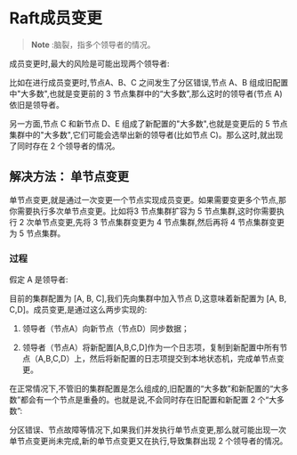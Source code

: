 # Raft成员变更

> **Note** :脑裂，指多个领导者的情况。

成员变更时,最大的风险是可能出现两个领导者:

比如在进行成员变更时,节点A、B、C 之间发生了分区错误,节点 A、B 组成旧配置中"大多数",也就是变更前的 3 节点集群中的“大多数”,那么这时的领导者(节点 A)依旧是领导者。

另一方面,节点 C 和新节点 D、E 组成了新配置的"大多数",也就是变更后的 5 节点集群中的"大多数",它们可能会选举出新的领导者(比如节点 C)。那么这时,就出现了同时存在 2 个领导者的情况。

## 解决方法： 单节点变更

单节点变更,就是通过一次变更一个节点实现成员变更。如果需要变更多个节点,那你需要执行多次单节点变更。比如将3 节点集群扩容为 5 节点集群,这时你需要执行 2 次单节点变更,先将 3 节点集群变更为 4 节点集群,然后再将 4 节点集群变更为 5 节点集群。

### 过程

假定 A 是领导者:

目前的集群配置为 [A, B, C],我们先向集群中加入节点 D,这意味着新配置为 [A, B, C,D]。成员变更,是通过这么两步实现的:

1. 领导者（节点A）向新节点（节点D）同步数据；

2. 领导者（节点A）将新配置[A,B,C,D]作为一个日志项，复制到新配置中所有节点（A,B,C,D）上，然后将新配置的日志项提交到本地状态机，完成单节点变更。

在正常情况下,不管旧的集群配置是怎么组成的,旧配置的“大多数”和新配置的“大多数”都会有一个节点是重叠的。也就是说,不会同时存在旧配置和新配置 2 个“大多数”:

分区错误、节点故障等情况下,如果我们并发执行单节点变更,那么就可能出现一次单节点变更尚未完成,新的单节点变更又在执行,导致集群出现 2 个领导者的情况。


